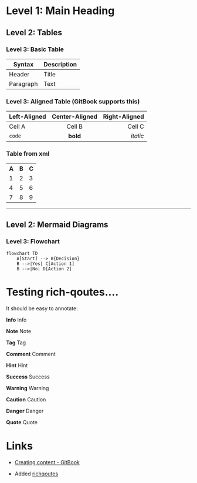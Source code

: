 


# Level 1: Main Heading

## Level 2: Tables

### Level 3: Basic Table

| Syntax    | Description |
| --------- | ----------- |
| Header    | Title       |
| Paragraph | Text        |

### Level 3: Aligned Table (GitBook supports this)

| Left-Aligned | Center-Aligned | Right-Aligned |
| :----------- | :------------: | ------------: |
| Cell A       |     Cell B     |        Cell C |
| `code`       |    **bold**    |      _italic_ |

### Table from xml

<table>
    <tr>
        <th>A</th>
        <th>B</th>
        <th>C</th>
    </tr>
    <tr>
        <td>1</td>
        <td>2</td>
        <td>3</td>
    </tr>
    <tr>
        <td>4</td>
        <td>5</td>
        <td>6</td>
    </tr>
    <tr>
        <td>7</td>
        <td>8</td>
        <td>9</td>
    </tr>
</table>

---

## Level 2: Mermaid Diagrams

### Level 3: Flowchart

```mermaid
flowchart TD
    A[Start] --> B{Decision}
    B -->|Yes| C[Action 1]
    B -->|No| D[Action 2]
```

# Testing rich-qoutes....

It should be easy to annotate:

**Info** Info

**Note** Note

**Tag** Tag

**Comment** Comment

**Hint** Hint

**Success** Success

**Warning** Warning

**Caution** Caution

**Danger** Danger

**Quote** Quote

# Links

- [Creating content - GitBook](https://gitbook.com/docs/creating-content/formatting)

- Added [richqoutes](https://github.com/erixtekila/gitbook-plugin-richquotes)
